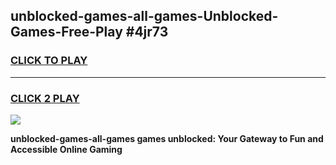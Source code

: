 
## unblocked-games-all-games-Unblocked-Games-Free-Play #4jr73
<h3>
<a href="https://us.freeplayer.one?title=unblocked-games-all-games&ref=9M">CLICK TO PLAY</a></h3>
<hr>

<h3>
<a href="https://us.freeplayer.one?title=unblocked-games-all-games&ref=9M">CLICK 2 PLAY</a>
  
</h3>

<a href="https://us.freeplayer.one?title=unblocked-games-all-games&ref=9M"><img src="https://clearcache.store/games.png"></a>


**unblocked-games-all-games games unblocked: Your Gateway to Fun and Accessible Online Gaming**
